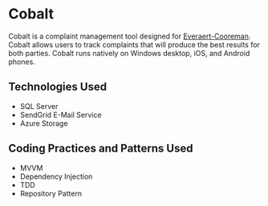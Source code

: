 # Cobalt
Cobalt is a complaint management tool designed for [Everaert-Cooreman](http://www.everaert-cooreman.com/). Cobalt allows users to track complaints that will produce the best results for both parties. Cobalt runs natively on Windows desktop, iOS, and Android phones.

## Technologies Used
* SQL Server
* SendGrid E-Mail Service
* Azure Storage

## Coding Practices and Patterns Used
* MVVM
* Dependency Injection
* TDD
* Repository Pattern
